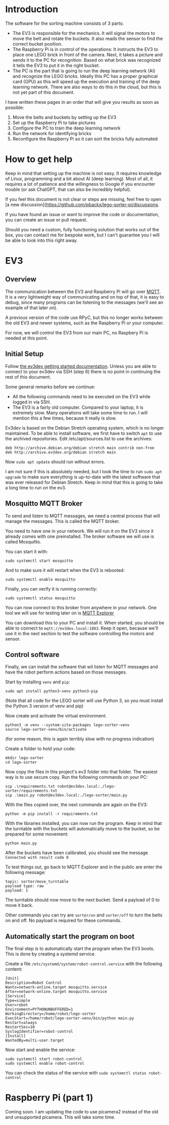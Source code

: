 # Introduction
The software for the sorting machine consists of 3 parts:
- The EV3 is responsible for the mechanics. It will signal the motors to move the belt and rotate the buckets. It also reads the sensor to find the correct bucket position.
- The Raspberry Pi is in control of the operations: It instructs the EV3 to place one LEGO brick in front of the camera. Next, it takes a picture and sends it to the PC for recognition. Based on what brick was recognized it tells the EV3 to put it in the right bucket.
- The PC is the part that is going to run the deep learning network (AI) and recognize the LEGO bricks. Ideally this PC has a proper graphical card (GPU) as this will speed up the execution and training of the deep learning network. There are also ways to do this in the cloud, but this is not yet part of this document.

I have written these pages in an order that will give you results as soon as possible:
1. Move the belts and buckets by setting up the EV3
2. Set up the Raspberry Pi to take pictures
3. Configure the PC to train the deep learning network
4. Run the network for identifying bricks
5. Reconfigure the Raspberry Pi so it can sort the bricks fully automated

# How to get help
Keep in mind that setting up the machine is not easy. It requires knowledge of Linux, programming and a bit about AI (deep learning). Most of all, it requires a lot of patience and the willingness to Google if you encounter trouble (or ask ChatGPT, that can also be incredibly helpful).

If you feel this document is not clear or steps are missing, feel free to open [a new discussion](https://github.com/pbackx/lego-sorter-pi/discussions.

If you have found an issue or want to improve the code or documentation, you can create an issue or pull request.

Should you need a custom, fully functioning solution that works out of the box, you can contact me for bespoke work, but I can't guarantee you I will be able to look into this right away.

# EV3
## Overview
The communication between the EV3 and Raspberry Pi will go over [MQTT](https://mqtt.org/). It is a very lightweight way of communicating and on top of that, it is easy to debug, since many programs can be listening to the messages (we'll see an example of that later on).

A previous version of the code use RPyC, but this no longer works between the old EV3 and newer systems, such as the Raspberry Pi or your computer.

For now, we will control the EV3 from our main PC, no Raspbery Pi is needed at this point.

## Initial Setup
Follow [the ev3dev getting started documentation](https://www.ev3dev.org/docs/getting-started/). Unless you are able to connect to your ev3dev via SSH (step 6) there is no point in continuing the rest of this document.

Some general remarks before we continue:
- All the following commands need to be executed on the EV3 while logged in via SSH.
- The EV3 is a fairly old computer. Compared to your laptop, it is extremely slow. Many operations will take some time to run. I will mention this a few times, because it really is slow.

Ev3dev is based on the Debian Stretch operating system, which is no longer maintained. To be able to install software, we first have to switch `apt` to use the archived repositories. Edit /etc/apt/sources.list to use the archives:

	deb http://archive.debian.org/debian stretch main contrib non-free
	deb http://archive.ev3dev.org/debian stretch main

Now `sudo apt update` should run without errors.

I am not sure if this is absolutely needed, but I took the time to run `sudo apt upgrade` to make sure everything is up-to-date with the latest software that was ever released for Debian Stretch. Keep in mind that this is going to take a long time to run on the ev3.

## Mosquitto MQTT Broker
To send and listen to MQTT messages, we need a central process that will manage the messages. This is called the MQTT broker.

You need to have one in your network. We will run it on the EV3 since it already comes with one preinstalled. The broker software we will use is called Mosquitto.

You can start it with:

	sudo systemctl start mosquitto

And to make sure it will restart when the EV3 is rebooted:

	sudo systemctl enable mosquitto

Finally, you can verify it is running correctly:

	sudo systemctl status mosquitto

You can now connect to this broker from anywhere in your network. One tool we will use for testing later on is [MQTT Explorer](https://mqtt-explorer.com/)

You can download this to your PC and install it. When started, you should be able to connect to `mqtt://ev3dev.local:1883`. Keep it open, because we'll use it in the next section to test the software controlling the motors and sensor.

## Control software
Finally, we can install the software that wil listen for MQTT messages and have the robot perform actions based on those messages.

Start by installing `venv` and `pip`:

	sudo apt install python3-venv python3-pip

(Note that all code for the LEGO sorter will use Python 3, so you must install the Python 3 version of venv and pip)

Now create and activate the virtual environment:

	python3 -m venv --system-site-packages lego-sorter-venv
	source lego-sorter-venv/bin/activate

(for some reason, this is again terribly slow with no progress indication)

Create a folder to hold your code:

	mkdir lego-sorter
	cd lego-sorter

Now copy the files in this project's ev3 folder into that folder. The easiest way is to use secure copy. Run the following commands on your PC:

    scp .\requirements.txt robot@ev3dev.local:./lego-sorter/requirements.txt
    scp .\main.py robot@ev3dev.local:./lego-sorter/main.py

With the files copied over, the next commands are again on the EV3:

    python -m pip install -r requirements.txt

With the libraries installed, you can now run the program. Keep in mind that the turntable with the buckets will
automatically move to the bucket, so be prepared for some movement:

    python main.py

After the buckets have been calibrated, you should see the message `Connected with result code 0`

To test things out, go back to MQTT Explorer and in the public are enter the following message:

    topic: sorter/move_turntable
    payload type: raw
    payload: 1

The turntable should now move to the next bucket. Send a payload of 0 to move it back.

Other commands you can try are `sorter/on` and `sorter/off` to turn the belts on and off. No payload is required for these commands.

## Automatically start the program on boot

The final step is to automatically start the program when the EV3 boots. This is done by creating a systemd service.

Create a file `/etc/systemd/system/robot-control.service` with the following content:

    [Unit]
    Description=Robot Control
    Wants=network-online.target mosquitto.service
    After=network-online.target mosquitto.service
    [Service]
    Type=simple
    User=robot
    Environment=PYTHONUNBUFFERED=1
    WorkingDirectory=/home/robot/lego-sorter
    ExecStart=/home/robot/lego-sorter-venv/bin/python main.py
    Restart=always
    RestartSec=10
    SyslogIdentifier=robot-control
    [Install]
    WantedBy=multi-user.target

Now start and enable the service:

    sudo systemctl start robot-control
    sudo systemctl enable robot-control

You can check the status of the service with `sudo systemctl status robot-control`

# Raspberry Pi (part 1)

Coming soon. I am updating the code to use picamera2 instead of the old and unsupported picamera. 
This will take some time.